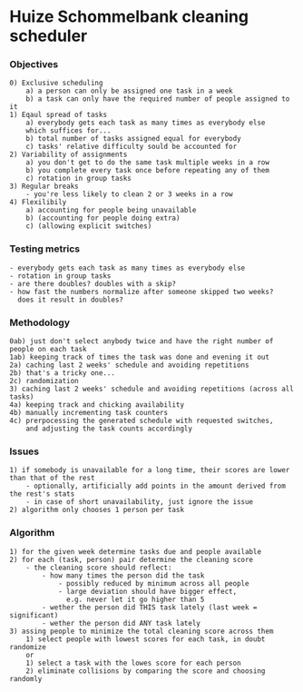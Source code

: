 # Huize Schommelbank cleaning scheduler

### Objectives

	0) Exclusive scheduling
		a) a person can only be assigned one task in a week
		b) a task can only have the required number of people assigned to it
	1) Eqaul spread of tasks
		a) everybody gets each task as many times as everybody else
		which suffices for...
		b) total number of tasks assigned equal for everybody
		c) tasks' relative difficulty sould be accounted for
	2) Variability of assignments
		a) you don't get to do the same task multiple weeks in a row
		b) you complete every task once before repeating any of them
		c) rotation in group tasks
	3) Regular breaks
		- you're less likely to clean 2 or 3 weeks in a row
	4) Flexilibily
		a) accounting for people being unavailable 
		b) (accounting for people doing extra)
		c) (allowing explicit switches)

### Testing metrics

	- everybody gets each task as many times as everybody else
	- rotation in group tasks
	- are there doubles? doubles with a skip?
	- how fast the numbers normalize after someone skipped two weeks? 
	  does it result in doubles?

### Methodology

	0ab) just don't select anybody twice and have the right number of people on each task
	1ab) keeping track of times the task was done and evening it out
	2a) caching last 2 weeks' schedule and avoiding repetitions
	2b) that's a tricky one...
	2c) randomization
	3) caching last 2 weeks' schedule and avoiding repetitions (across all tasks)
	4a) keeping track and chicking availability
	4b) manually incrementing task counters
	4c) prerpocessing the generated schedule with requested switches,
	    and adjusting the task counts accordingly

### Issues

	1) if somebody is unavailable for a long time, their scores are lower than that of the rest
		- optionally, artificially add points in the amount derived from the rest's stats
		- in case of short unavailability, just ignore the issue
	2) algorithm only chooses 1 person per task

### Algorithm

	1) for the given week determine tasks due and people available
	2) for each (task, person) pair determine the cleaning score
		- the cleaning score should reflect:
			- how many times the person did the task 
				- possibly reduced by minimum across all people
				- large deviation should have bigger effect,
				  e.g. never let it go higher than 5
			- wether the person did THIS task lately (last week = significant)
			- wether the person did ANY task lately
	3) assing people to minimize the total cleaning score across them
		1) select people with lowest scores for each task, in doubt randomize
		or
		1) select a task with the lowes score for each person
		2) eliminate collisions by comparing the score and choosing randomly